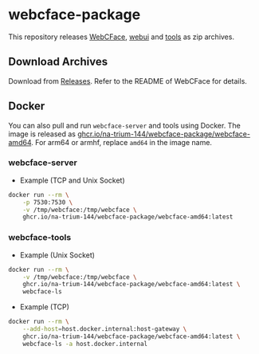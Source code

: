 # webcface-package

This repository releases [WebCFace](https://github.com/na-trium-144/webcface), [webui](https://github.com/na-trium-144/webcface-webui) and [tools](https://github.com/na-trium-144/webcface-tools)
as zip archives.

## Download Archives

Download from [Releases](https://github.com/na-trium-144/webcface-windows-package/releases).
Refer to the README of WebCFace for details.

## Docker

You can also pull and run `webcface-server` and tools using Docker.
The image is released as [ghcr.io/na-trium-144/webcface-package/webcface-amd64](ghcr.io/na-trium-144/webcface-package/webcface-amd64).
For arm64 or armhf, replace `amd64` in the image name.

### webcface-server

* Example (TCP and Unix Socket)
```sh
docker run --rm \
    -p 7530:7530 \
    -v /tmp/webcface:/tmp/webcface \
    ghcr.io/na-trium-144/webcface-package/webcface-amd64:latest
```

### webcface-tools

* Example (Unix Socket)
```sh
docker run --rm \
    -v /tmp/webcface:/tmp/webcface \
    ghcr.io/na-trium-144/webcface-package/webcface-amd64:latest \
    webcface-ls
```
* Example (TCP)
```sh
docker run --rm \
    --add-host=host.docker.internal:host-gateway \
    ghcr.io/na-trium-144/webcface-package/webcface-amd64:latest \
    webcface-ls -a host.docker.internal
```
